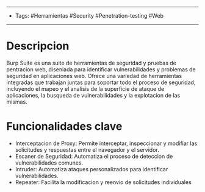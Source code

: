 
------------------
- Tags: #Herramientas #Security #Penetration-testing #Web 
--------
# Descripcion
Burp Suite es una suite de herramientas de seguridad y pruebas de pentracion web, diseniada para identificar vulnerabilidades y problemas de seguridad en aplicaciones web. Ofrece una variedad de herramientas integradas que trabajan juntas para soportar todo el proceso de seguridad, incluyendo el mapeo y el analisis de la superficie de ataque de aplicaciones, la busqueda de vulnerabilidades y la explotacion de las mismas.
# Funcionalidades clave
- Interceptacion de Proxy:  Permite interceptar, inspeccionar y modifiar las solicitudes y respuestas entre el navegador y el servidor.
- Escaner de Seguridad: Automatiza el proceso de deteccion de vulnerabilidades comunes.
- Intruder: Automatiza ataques personalizados para identificar vulnerabilidades.
- Repeater: Facilita la modificacion y reenvio de solicitudes individuales